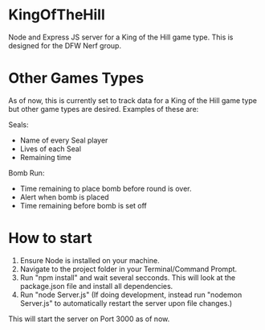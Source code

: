 # KingOfTheHill
Node and Express JS server for a King of the Hill game type.  This is designed for the DFW Nerf group.

# Other Games Types
As of now, this is currently set to track data for a King of the Hill game type but other game types are desired.  Examples of these are:

Seals: 
- Name of every Seal player
- Lives of each Seal
- Remaining time

Bomb Run:
- Time remaining to place bomb before round is over.
- Alert when bomb is placed
- Time remaining before bomb is set off

# How to start
1. Ensure Node is installed on your machine.
2. Navigate to the project folder in your Terminal/Command Prompt.
3. Run "npm install" and wait several secconds.  This will look at the package.json file and install all dependencies.
4. Run "node Server.js" (If doing development, instead run "nodemon Server.js" to automatically restart the server upon file changes.)

This will start the server on Port 3000 as of now.
